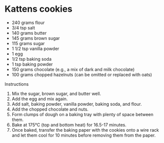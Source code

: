 # Kattens cookies 


- 240 grams flour
- 3/4 tsp salt
- 140 grams butter
- 145 grams brown sugar
- 115 grams sugar
- 1 1/2 tsp vanilla powder
- 1 egg
- 1/2 tsp baking soda
- 1 tsp baking powder
- 150 grams chocolate (e.g., a mix of dark and milk chocolate)
- 100 grams chopped hazelnuts (can be omitted or replaced with oats)

Instructions

1. Mix the sugar, brown sugar, and butter well.
2. Add the egg and mix again.
3. Add salt, baking powder, vanilla powder, baking soda, and flour.
4. Add the chopped chocolate and nuts.
5. Form clumps of dough on a baking tray with plenty of space between them.
6. Bake at 175°C (top and bottom heat) for 16.5-17 minutes.
7. Once baked, transfer the baking paper with the cookies onto a wire rack
   and let them cool for 10 minutes before removing them from the paper.
